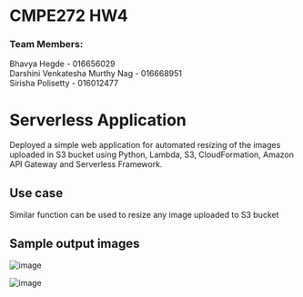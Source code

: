 

# CMPE272 HW4
### Team Members:
Bhavya Hegde - 016656029\
Darshini Venkatesha Murthy Nag - 016668951\
Sirisha Polisetty - 016012477


# Serverless Application
Deployed a simple web application for automated resizing of the images uploaded in S3 bucket using Python, Lambda, S3, CloudFormation, Amazon API Gateway and Serverless Framework.

## Use case
Similar function can be used to resize any image uploaded to S3 bucket

## Sample output images

![image](https://user-images.githubusercontent.com/85700971/197365995-25503170-14ec-4c25-b3ad-9ea6f8c2e005.png)



![image](https://user-images.githubusercontent.com/85700971/197366000-6bf66bee-0f33-433f-bd6e-6cb633588741.png)
